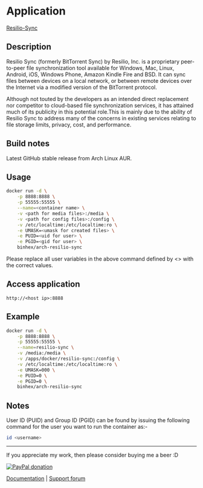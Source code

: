 # Application

[Resilio-Sync](https://www.resilio.com/individuals/)

## Description

Resilio Sync (formerly BitTorrent Sync) by Resilio, Inc. is a proprietary
peer-to-peer file synchronization tool available for Windows, Mac, Linux,
Android, iOS, Windows Phone, Amazon Kindle Fire and BSD. It can sync files
between devices on a local network, or between remote devices over the Internet
via a modified version of the BitTorrent protocol.

Although not touted by the developers as an intended direct replacement nor
competitor to cloud-based file synchronization services, it has attained much of
its publicity in this potential role.This is mainly due to the ability of
Resilio Sync to address many of the concerns in existing services relating to
file storage limits, privacy, cost, and performance.

## Build notes

Latest GitHub stable release from Arch Linux AUR.

## Usage

```bash
docker run -d \
    -p 8888:8888 \
    -p 55555:55555 \
    --name=<container name> \
    -v <path for media files>:/media \
    -v <path for config files>:/config \
    -v /etc/localtime:/etc/localtime:ro \
    -e UMASK=<umask for created files> \
    -e PUID=<uid for user> \
    -e PGID=<gid for user> \
    binhex/arch-resilio-sync
```

Please replace all user variables in the above command defined by <> with the
correct values.

## Access application

`http://<host ip>:8888`

## Example

```bash
docker run -d \
    -p 8888:8888 \
    -p 55555:55555 \
    --name=resilio-sync \
    -v /media:/media \
    -v /apps/docker/resilio-sync:/config \
    -v /etc/localtime:/etc/localtime:ro \
    -e UMASK=000 \
    -e PUID=0 \
    -e PGID=0 \
    binhex/arch-resilio-sync
```

## Notes

User ID (PUID) and Group ID (PGID) can be found by issuing the following command
for the user you want to run the container as:-

```bash
id <username>
```

___
If you appreciate my work, then please consider buying me a beer  :D

[![PayPal donation](https://www.paypal.com/en_US/i/btn/btn_donate_SM.gif)](https://www.paypal.com/cgi-bin/webscr?cmd=_s-xclick&hosted_button_id=MM5E27UX6AUU4)

[Documentation](https://github.com/binhex/documentation) | [Support forum](https://forums.unraid.net/topic/103784-support-binhex-resilio-sync/)
